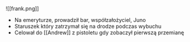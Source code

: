 ![[frank.png]]
- Na emeryturze, prowadził bar, współzałożyciel, Juno
- Staruszek który zatrzymał się na drodze podczas wybuchu
- Celował do [[Andrew]] z pistoletu gdy zobaczył pierwszą przemianę